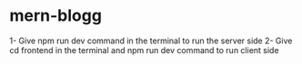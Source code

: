 # mern-blogg
1- Give npm run dev command in the terminal to run the server side
2- Give cd frontend in the terminal and npm run dev command  to run client side

